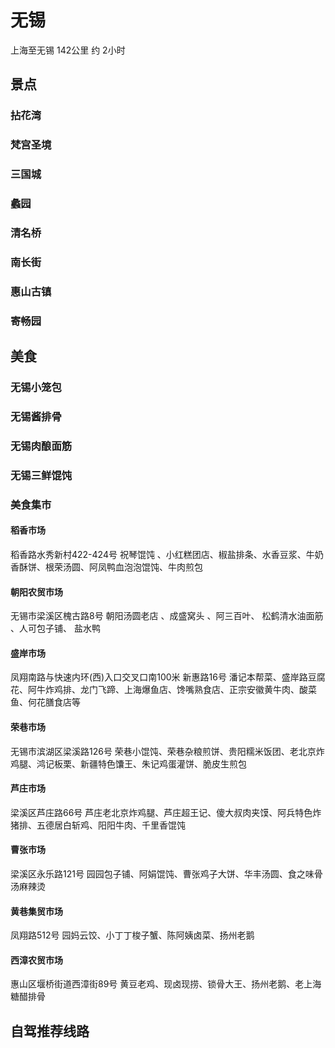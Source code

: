# 无锡
上海至无锡 142公里 约 2小时
## 景点
### 拈花湾
### 梵宫圣境
### 三国城
### 蠡园
### 清名桥
### 南长街
### 惠山古镇
### 寄畅园
## 美食
### 无锡小笼包
### 无锡酱排骨
### 无锡肉酿面筋
### 无锡三鲜馄饨
### 美食集市
#### 稻香市场
稻香路水秀新村422-424号
祝琴馄饨 、小红糕团店、椒盐排条、水香豆浆、牛奶香酥饼、根荣汤圆、阿凤鸭血泡泡馄饨、牛肉煎包
#### 朝阳农贸市场
无锡市梁溪区槐古路8号
朝阳汤圆老店 、成盛窝头 、阿三百叶、 松鹤清水油面筋 、人可包子铺、 盐水鸭
#### 盛岸市场
凤翔南路与快速内环(西)入口交叉口南100米 新惠路16号
潘记本帮菜、盛岸路豆腐花、阿牛炸鸡排、龙门飞蹄、上海爆鱼店、馋嘴熟食店、正宗安徽黄牛肉、酸菜鱼、何花膳食店等
#### 荣巷市场
无锡市滨湖区梁溪路126号
荣巷小馄饨、荣巷杂粮煎饼、贵阳糯米饭团、老北京炸鸡腿、鸿记板栗、新疆特色馕王、朱记鸡蛋灌饼、脆皮生煎包
#### 芦庄市场
梁溪区芦庄路66号
芦庄老北京炸鸡腿、芦庄超王记、傻大叔肉夹馍、阿兵特色炸猪排、五德居白斩鸡、阳阳牛肉、千里香馄饨
#### 曹张市场
梁溪区永乐路121号
园园包子铺、阿娟馄饨、曹张鸡子大饼、华丰汤圆、食之味骨汤麻辣烫
#### 黄巷集贸市场
凤翔路512号
园妈云饺、小丁丁梭子蟹、陈阿姨卤菜、扬州老鹅
#### 西漳农贸市场
惠山区堰桥街道西漳街89号
黄豆老鸡、现卤现捞、锁骨大王、扬州老鹅、老上海糖醋排骨
## 自驾推荐线路